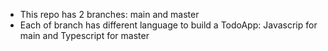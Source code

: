 - This repo has 2 branches: main and master
- Each of branch has different language to build a TodoApp: Javascrip for main and Typescript for master
